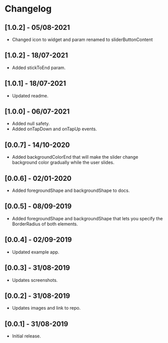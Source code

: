 # Changelog

## [1.0.2] - 05/08-2021

- Changed icon to widget and param renamed to sliderButtonContent

## [1.0.2] - 18/07-2021

- Added stickToEnd param.

## [1.0.1] - 18/07-2021

- Updated readme.

## [1.0.0] - 06/07-2021

- Added null safety.
- Added onTapDown and onTapUp events.

## [0.0.7] - 14/10-2020

- Added backgroundColorEnd that will make the slider change background color gradually while the user slides.

## [0.0.6] - 02/01-2020

- Added foregroundShape and backgroundShape to docs.

## [0.0.5] - 08/09-2019

- Added foregroundShape and backgroundShape that lets you specify the BorderRadius of both elements.

## [0.0.4] - 02/09-2019

- Updated example app.

## [0.0.3] - 31/08-2019

- Updates screenshots.

## [0.0.2] - 31/08-2019

- Updates images and link to repo.

## [0.0.1] - 31/08-2019

- Initial release.
